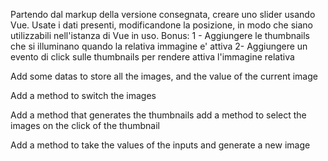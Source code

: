 Partendo dal markup della versione consegnata, creare uno slider usando Vue.
Usate i dati presenti, modificandone la posizione, in modo che siano utilizzabili nell'istanza di Vue in uso.
Bonus:
1 - Aggiungere le thumbnails che si illuminano quando la relativa immagine e' attiva
2-  Aggiungere un evento di click sulle thumbnails per rendere attiva l'immagine relativa

<!-- PROCEDIMENTO -->
Add some datas to store all the images, and the value of the current image

Add a method to switch the images

Add a method that generates the thumbnails
    add a method to select the images on the click of the thumbnail

Add a method to take the values of the inputs and generate a new image